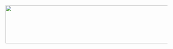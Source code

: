 <a href="https://github.com/devxb/gitanimals">
  <img src="https://render.gitanimals.org/lines/koke2y?pet-id=1" width="1000" height="120"/>
</a>
